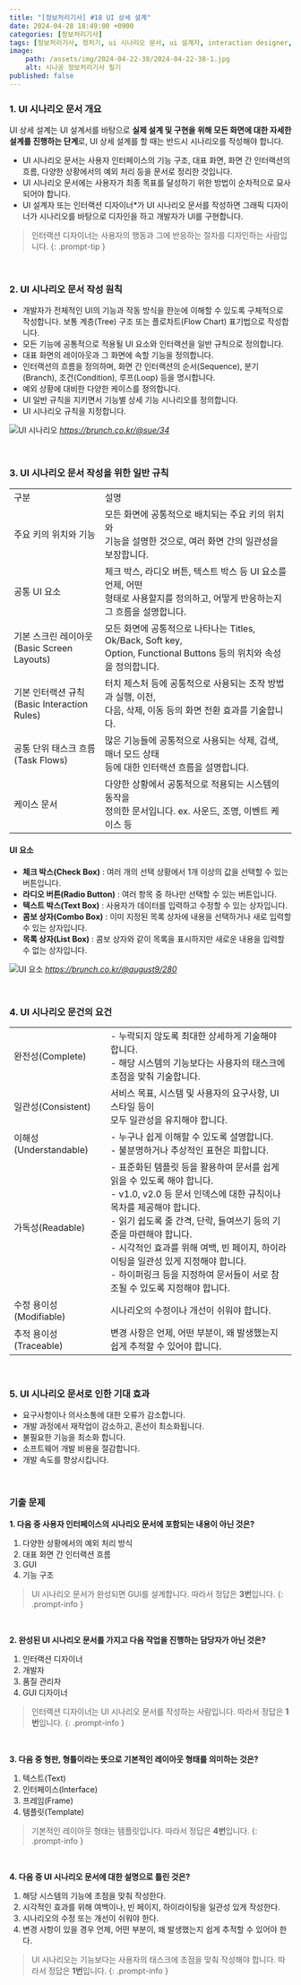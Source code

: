 ```yaml
---
title: "[정보처리기사] #18 UI 상세 설계"
date: 2024-04-28 18:49:00 +0900
categories: [정보처리기사]
tags: [정보처리기사, 정처기, ui 시나리오 문서, ui 설계자, interaction designer, 인터랙션 디자이너, graphic designer, 그래픽 디자이너, tree, 트리, flow chart, 플로차트, sequence, 시퀀스, branch, 분기, condition, 조건, loop, 루프, basic screen layouts, 기본 스크린 레이아웃, basic interaction rules, 기본 인터랙션 규칙, task flows, 공통 단위 태스크 흐름, check box, 체크 박스, radio button, 라디오 버튼, text box, 텍스트 박스, combo box, 콤보 상자, list box, 목록 상자, complete, 완전성, consistent, 일관성, understandable, 이해성, readable, 가독성, modifiable, 수정 용이성, tracable, 추적 용이성]
image:
    path: /assets/img/2024-04-22-38/2024-04-22-38-1.jpg
    alt: 시나공 정보처리기사 필기
published: false
---
```


### 1. UI 시나리오 문서 개요

UI 상세 설계는 UI 설계서를 바탕으로 **실제 설계 및 구현을 위해 모든 화면에 대한 자세한 설계를 진행하는 단계**로, UI 상세 설계를 할 때는 반드시 시나리오를 작성해야 합니다.

- UI 시나리오 문서는 사용자 인터페이스의 기능 구조, 대표 화면, 화면 간 인터랙션의 흐름, 다양한 상황에서의 예외 처리 등을 문서로 정리한 것입니다.
- UI 시나리오 문서에는 사용자가 최종 목표를 달성하기 위한 방법이 순차적으로 묘사되어야 합니다.
- UI 설계자 또는 인터랙션 디자이너*가 UI 시나리오 문서를 작성하면 그래픽 디자이너가 시나리오를 바탕으로 디자인을 하고 개발자가 UI를 구현합니다.

> 인터랙션 디자이너는 사용자의 행동과 그에 반응하는 절차를 디자인하는 사람입니다.
{: .prompt-tip }

&nbsp;

### 2. UI 시나리오 문서 작성 원칙

- 개발자가 전체적인 UI의 기능과 작동 방식을 한눈에 이해할 수 있도록 구체적으로 작성합니다. 보통 계층(Tree) 구조 또는 플로차트(Flow Chart) 표기법으로 작성합니다.
- 모든 기능에 공통적으로 적용될 UI 요소와 인터랙션을 일반 규칙으로 정의합니다.
- 대표 화면의 레이아웃과 그 화면에 속할 기능을 정의합니다.
- 인터랙션의 흐름을 정의하며, 화면 간 인터랙션의 순서(Sequence), 분기(Branch), 조건(Condition), 루프(Loop) 등을 명시합니다.
- 예외 상황에 대비한 다양한 케이스를 정의합니다.
- UI 일반 규칙을 지키면서 기능별 상세 기능 시나리오를 정의합니다.
- UI 시나리오 규칙을 지정합니다.

![UI 시나리오](/assets/img/2024-04-28-56/2024-04-28-56-1.jpg)
_https://brunch.co.kr/@sue/34_

&nbsp;

### 3. UI 시나리오 문서 작성을 위한 일반 규칙

<table>
    <tr>
        <td>구분</td>
        <td>설명</td>
    </tr>
    <tr>
        <td>주요 키의 위치와 기능</td>
        <td>
            모든 화면에 공통적으로 배치되는 주요 키의 위치와 <br>
            기능을 설명한 것으로, 여러 화면 간의 일관성을 보장합니다.
        </td>
    </tr>
    <tr>
        <td>공통 UI 요소</td>
        <td>
            체크 박스, 라디오 버튼, 텍스트 박스 등 UI 요소를 언제, 어떤 <br>
            형태로 사용할지를 정의하고, 어떻게 반응하는지 그 흐름을 설명합니다.
        </td>
    </tr>
    <tr>
        <td>
            기본 스크린 레이아웃<br>
            (Basic Screen Layouts)
        </td>
        <td>
            모든 화면에 공통적으로 나타나는 Titles, Ok/Back, Soft key, <br>
            Option, Functional Buttons 등의 위치와 속성을 정의합니다.
        </td>
    </tr>
    <tr>
        <td>
            기본 인터랙션 규칙<br>
            (Basic Interaction Rules)
        </td>
        <td>
            터치 제스처 등에 공통적으로 사용되는 조작 방법과 실행, 이전, <br>
            다음, 삭제, 이동 등의 화면 전환 효과를 기술합니다.
        </td>
    </tr>
    <tr>
        <td>
            공통 단위 태스크 흐름<br>
            (Task Flows)
        </td>
        <td>
            많은 기능들에 공통적으로 사용되는 삭제, 검색, 매너 모드 상태 <br>
            등에 대한 인터랙션 흐름을 설명합니다.
        </td>
    </tr>
    <tr>
        <td>케이스 문서</td>
        <td>
            다양한 상황에서 공통적으로 적용되는 시스템의 동작을 <br>
            정의한 문서입니다. ex. 사운드, 조명, 이벤트 케이스 등
        </td>
    </tr>
</table>

#### UI 요소

- **체크 박스(Check Box)** : 여러 개의 선택 상황에서 1개 이상의 값을 선택할 수 있는 버튼입니다.
- **라디오 버튼(Radio Button)** : 여러 항목 중 하나만 선택할 수 있는 버튼입니다.
- **텍스트 박스(Text Box)** : 사용자가 데이터를 입력하고 수정할 수 있는 상자입니다.
- **콤보 상자(Combo Box)** : 이미 지정된 목록 상자에 내용을 선택하거나 새로 입력할 수 있는 상자입니다.
- **목록 상자(List Box)** : 콤보 상자와 같이 목록을 표시하지만 새로운 내용을 입력할 수 없는 상자입니다.

![UI 요소](/assets/img/2024-04-28-56/2024-04-28-56-2.jpeg)
_https://brunch.co.kr/@august9/280_

&nbsp;

### 4. UI 시나리오 문건의 요건

<table>
    <tr>
        <td>완전성(Complete)</td>
        <td>
            - 누락되지 않도록 최대한 상세하게 기술해야 합니다.<br>
            - 해당 시스템의 기능보다는 사용자의 태스크에 초점을 맞춰 기술합니다.
        </td>
    </tr>
    <tr>
        <td>일관성(Consistent)</td>
        <td>
            서비스 목표, 시스템 및 사용자의 요구사항, UI 스타일 등이 <br>
            모두 일관성을 유지해야 합니다.
        </td>
    </tr>
    <tr>
        <td>이해성(Understandable)</td>
        <td>
            - 누구나 쉽게 이해할 수 있도록 설명합니다.<br>
            - 불분명하거나 추상적인 표현은 피합니다.
        </td>
    </tr>
    <tr>
        <td>가독성(Readable)</td>
        <td>
            - 표준화된 템플릿 등을 활용하여 문서를 쉽게 읽을 수 있도록 해야 합니다.<br>
            - v1.0, v2.0 등 문서 인덱스에 대한 규칙이나 목차를 제공해야 합니다.<br>
            - 읽기 쉽도록 줄 간격, 단락, 들여쓰기 등의 기준을 마련해야 합니다.<br>
            - 시각적인 효과를 위해 여백, 빈 페이지, 하이라이팅을 일관성 있게 지정해야 합니다.<br>
            - 하이퍼링크 등을 지정하여 문서들이 서로 참조될 수 있도록 지정해야 합니다.
        </td>
    </tr>
    <tr>
        <td>수정 용이성(Modifiable)</td>
        <td>
            시나리오의 수정이나 개선이 쉬워야 합니다.
        </td>
    </tr>
    <tr>
        <td>추적 용이성(Traceable)</td>
        <td>
            변경 사항은 언제, 어떤 부분이, 왜 발생했는지 쉽게 추적할 수 있어야 합니다.
        </td>
    </tr>
</table>

&nbsp;

### 5. UI 시나리오 문서로 인한 기대 효과

- 요구사항이나 의사소통에 대한 오류가 감소합니다.
- 개발 과정에서 재작업이 감소하고, 혼선이 최소화됩니다.
- 불필요한 기능을 최소화 합니다.
- 소프트웨어 개발 비용을 절감합니다.
- 개발 속도를 향상시킵니다.

&nbsp;

### 기출 문제

**1. 다음 중 사용자 인터페이스의 시나리오 문서에 포함되는 내용이 아닌 것은?**

1. 다양한 상황에서의 예외 처리 방식
2. 대표 화면 간 인터랙션 흐름
3. GUI
4. 기능 구조

> UI 시나리오 문서가 완성되면 GUI를 설계합니다. 따라서 정답은 **3번**입니다.
{: .prompt-info }

&nbsp;

**2. 완성된 UI 시나리오 문서를 가지고 다음 작업을 진행하는 담당자가 아닌 것은?**

1. 인터랙션 디자이너
2. 개발자
3. 품질 관리자
4. GUI 디자이너

> 인터랙션 디자이너는 UI 시나리오 문서를 작성하는 사람입니다. 따라서 정답은 **1번**입니다.
{: .prompt-info }

&nbsp;

**3. 다음 중 형판, 형틀이라는 뜻으로 기본적인 레이아웃 형태를 의미하는 것은?**

1. 텍스트(Text)
2. 인터페이스(Interface)
3. 프레임(Frame)
4. 템플릿(Template)

> 기본적인 레이아웃 형태는 템플릿입니다. 따라서 정답은 **4번**입니다.
{: .prompt-info }

&nbsp;

**4. 다음 중 UI 시나리오 문서에 대한 설명으로 틀린 것은?**

1. 해당 시스템의 기능에 초점을 맞춰 작성한다.
2. 시각적인 효과를 위해 여백이나, 빈 페이지, 하이라이팅을 일관성 있게 작성한다.
3. 시나리오의 수정 또는 개선이 쉬워야 한다.
4. 변경 사항이 있을 경우 언제, 어떤 부분이, 왜 발생했는지 쉽게 추적할 수 있어야 한다.

> UI 시나리오는 기능보다는 사용자의 태스크에 초점을 맞춰 작성해야 합니다. 따라서 정답은 **1번**입니다.
{: .prompt-info }